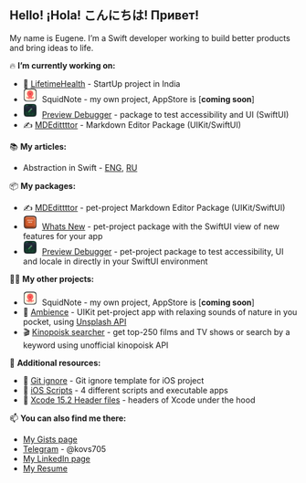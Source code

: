 ## Hello! ¡Hola! こんにちは! Привет!

My name is Eugene. I’m a Swift developer working to build better products and bring ideas to life.

🔥 **I’m currently working on:**
 - 💊 [LifetimeHealth](https://lifetimehealth.in) - StartUp project in India
 - <img src="Resources/SquidNote.png" alt="SquidNote Application" width="24" style="vertical-align:center; margin-right:5px;"> SquidNote - my own project, AppStore is [**coming soon**]
 - <img src="Resources/Preview Debugger.png" alt="Preview Debugger Library" width="24" style="vertical-align:center; margin-right:5px;"> [Preview Debugger](https://github.com/kovs705/PreviewDebugger) - package to test accessibility and UI (SwiftUI)
 - ✍️ [MDEdittttor](https://github.com/kovs705/MDEdittttor) - Markdown Editor Package (UIKit/SwiftUI)

📚 **My articles:**
 - Abstraction in Swift - [ENG](https://dev.to/kovs705/abstraction-in-swift-a-comparative-look-at-kotlin-and-swift-4ole), [RU](https://habr.com/ru/articles/782834/)

📦 **My packages:**
 - ✍️ [MDEdittttor](https://github.com/kovs705/MDEdittttor) - pet-project Markdown Editor Package (UIKit/SwiftUI)
 - <img src="Resources/What's New.png" alt="What's New Library" width="24" style="vertical-align:center; margin-right:5px;"> [Whats New](https://github.com/kovs705/WhatsNewPack) - pet-project package with the SwiftUI view of new features for your app
 - <img src="Resources/Preview Debugger.png" alt="Portal Icon" width="24" style="vertical-align:center; margin-right:5px;"> [Preview Debugger](https://github.com/kovs705/PreviewDebugger) - pet-project package to test accessibility, UI and locale in directly in your SwiftUI environment

🙋‍♂️ **My other projects:**
 - <img src="Resources/SquidNote.png" alt="SquidNote Application" width="24" style="vertical-align:center; margin-right:5px;"> SquidNote - my own project, AppStore is [**coming soon**]
 - 🌿 [Ambience](https://github.com/kovs705/Ambience) - UIKit pet-project app with relaxing sounds of nature in you pocket, using [Unsplash API](https://unsplash.com/developers)
 - 🎬 [Kinopoisk searcher](https://github.com/kovs705/Reshenie-Test) - get top-250 films and TV shows or search by a keyword using unofficial kinopoisk API

🧐 **Additional resources:**
 - 📁 [Git ignore](https://github.com/kovs705/KMP-git-ignore) - Git ignore template for iOS project
 - 💼 [iOS Scripts](https://github.com/kovs705/iOSScripts) - 4 different scripts and executable apps
 - 🔨 [Xcode 15.2 Header files](https://github.com/kovs705/Xcode15-RuntimeHeaders) - headers of Xcode under the hood

📫 **You can also find me there:**
 - [My Gists page](https://gist.github.com/kovs705)
 - [Telegram](https://t.me/kovs705) - @kovs705
 - [My LinkedIn page](https://www.linkedin.com/in/kovs705/)
 - [My Resume](https://kovs705.github.io/Resume/)
